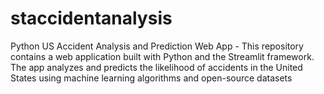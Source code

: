 # staccidentanalysis
Python US Accident Analysis and Prediction Web App - This repository contains a web application built with Python and the Streamlit framework. The app analyzes and predicts the likelihood of accidents in the United States using machine learning algorithms and open-source datasets
